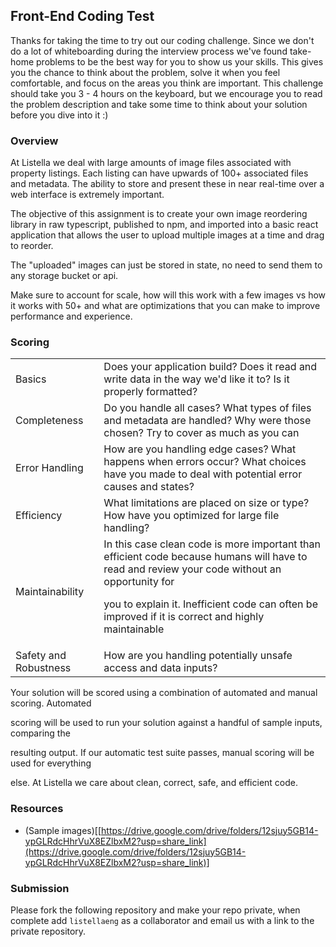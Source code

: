 ## Front-End Coding Test

Thanks for taking the time to try out our coding challenge. Since we don't do a lot of whiteboarding during the interview process we've found take-home problems to be the best way for you to show us your skills. This gives you the chance to think about the problem, solve it when you feel comfortable, and focus on the areas you think are important. This challenge should take you 3 - 4 hours on the keyboard, but we encourage you to read the problem description and take some time to think about your solution before you dive into it :)

### Overview

At Listella we deal with large amounts of image files associated with property listings. Each listing can have upwards of 100+ associated files and metadata. The ability to store and present these in near real-time over a web interface is extremely important. 

The objective of this assignment is to create your own image reordering library in raw typescript, published to npm, and imported into a basic react application that allows the user to upload multiple images at a time and drag to reorder.

The "uploaded" images can just be stored in state, no need to send them to any storage bucket or api.

Make sure to account for scale, how will this work with a few images vs how it works with 50+ and what are optimizations that you can make to improve performance and experience.


### Scoring


<table>
  <tr>
   <td>Basics
   </td>
   <td>Does your application build? Does it read and write data in the way we'd like it to? Is it properly formatted?
   </td>
  </tr>
  <tr>
   <td>Completeness
   </td>
   <td>Do you handle all cases? What types of files and metadata are handled? Why were those chosen? Try to cover as much as you can
   </td>
  </tr>
  <tr>
   <td>Error Handling
   </td>
   <td>How are you handling edge cases? What happens when errors occur? What choices have you made to deal with potential error causes and states?
   </td>
  </tr>
  <tr>
   <td>Efficiency
   </td>
   <td>What limitations are placed on size or type? How have you optimized for large file handling?
   </td>
  </tr>
  <tr>
   <td>Maintainability
   </td>
   <td>In this case clean code is more important than efficient code because humans will have to read and review your code without an opportunity for
<p>
you to explain it. Inefficient code can often be improved if it is correct and highly maintainable
   </td>
  </tr>
  <tr>
   <td>Safety and Robustness
   </td>
   <td>How are you handling potentially unsafe access and data inputs? 
   </td>
  </tr>
</table>


Your solution will be scored using a combination of automated and manual scoring. Automated

scoring will be used to run your solution against a handful of sample inputs, comparing the

resulting output. If our automatic test suite passes, manual scoring will be used for everything

else. At Listella we care about clean, correct, safe, and efficient code.



### Resources

* (Sample images)[[https://drive.google.com/drive/folders/12sjuy5GB14-ypGLRdcHhrVuX8EZlbxM2?usp=share_link](https://drive.google.com/drive/folders/12sjuy5GB14-ypGLRdcHhrVuX8EZlbxM2?usp=share_link)] 


### Submission

Please fork the following repository and make your repo private, when complete add `listellaeng` as a collaborator and email us with a link to the private repository.

